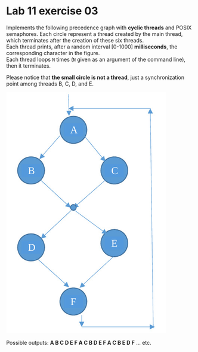 <!--
vim: tabstop=4 shiftwidth=4
-->
# Lab 11 exercise 03
Implements the following precedence graph with **cyclic threads** and POSIX
semaphores.
Each circle represent a thread created by the main thread, which terminates
after the creation of these six threads.  
Each thread prints, after a random interval [0-1000] **milliseconds**, the
corresponding character in the figure.  
Each thread loops `N` times (`N` given as an argument of the command line),
then it terminates.

Please notice that **the small circle is not a thread**, just a synchronization
point among threads B, C, D, and E.

![cfg](./e03.jpg)

Possible outputs:
**A B C D E F   A C B D E F   A C B E D F** ... etc.
